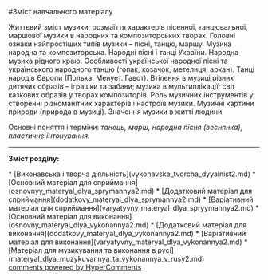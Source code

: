 <div id="hypercomments_widget" class="js-hypercomments-widget invisible"></div>


#Зміст навчального матеріалу

Життєвий зміст музики; розмаїття характерів пісенної, танцювальної, маршової музики в народних та композиторських творах. Головні ознаки найпростіших типів музики – пісні, танцю, маршу. Музика народна та композиторська. Народні пісні і танці України. Народна музика рідного краю. Особливості української народної пісні та українського народного танцю (гопак, козачок, метелиця, аркан). Танці народів Європи (Полька. Менует. Гавот). Втілення в музиці різних дитячих образів – іграшки та забави; музика в мультиплікації; світ казкових образів у творах композиторів. Роль музичних інструментів у створенні різноманітних характерів і настроїв музики. Музичні картини природи (природа в музиці). Значення музики в житті людини.  

Основні поняття і терміни: *танець, марш, народна пісня (веснянка), пластичне інтонування.*

<hr>
<p><b>Зміст розділу:</b></p>
   * [Виконавська і творча діяльність](vуkonavska_tvorcha_dyyalnist2.md)
   * [Основний матеріал для сприймання](osnovnуy_materyal_dlya_sprуmannya2.md)
   * [Додатковий матеріал для сприймання](dodatkovу_materyal_dlya_sprуmannya2.md)
   * [Варіативний матеріал для сприймання](varyatуvnу_materyal_dlya_sprуymannya2.md)
   * [Основний матеріал для  виконання](osnovnу_materyal_dlya_vуkonannya2.md)
   * [Додатковий матеріал для виконання](dodatkovу_materyal_dlya_vуkonannya2.md)
   * [Варіативний матеріал для виконання](varyatуvnу_materyal_dlya_vуkonannya2.md)
   * [Матеріал для музикування та виконання в русі](materyal_dlya_muzуkuvannya_ta_vуkonannya_v_rusy2.md)

<div class="js-hypercomments-container">
    <a href="http://hypercomments.com" class="hc-link" title="comments widget">comments powered by HyperComments</a>
</div>